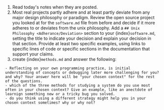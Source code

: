 1. Read today's notes when they are posted.
2. Most real projects partly adhere and at least partly deviate from any major design philosophy or paradigm. Review the open source project you looked at for the `software.md` file from before and decide if it more adheres to or deviates from the unix philosophy. Add a `## Unix Philosophy <Adherance/Deviation>` section to your {index}`software.md`, setting the title to indicate your decision and explain your decision in that section. Provide at least two specific examples, using links to specific lines of code or specific sections in the documentation that support your claims. 
3. create {index}`methods.md` and answer the following:

```
- Reflecting on your own programming practice, is initial understanding of concepts or debugging later more challenging for you? and why? Your answer here will be "your chosen context" for the rest of the questions. 
- which of the three methods for studying a system do you use most often in your chosen context? Give an example, like an anectdote of learnign something new or a tricky bug you solved. 
- do you think using a different strategy might help you in your chosen context sometimes? why or why not? 
```